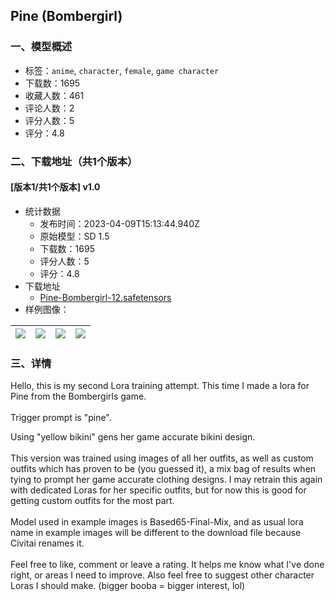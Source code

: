 ## Pine (Bombergirl)
### 一、模型概述

- 标签：`anime`, `character`, `female`, `game character`
- 下载数：1695
- 收藏人数：461
- 评论人数：2
- 评分人数：5
- 评分：4.8

### 二、下载地址（共1个版本）

#### [版本1/共1个版本] v1.0

- 统计数据
  - 发布时间：2023-04-09T15:13:44.940Z
  - 原始模型：SD 1.5
  - 下载数：1695
  - 评分人数：5
  - 评分：4.8
- 下载地址
  - [Pine-Bombergirl-12.safetensors](https://civitai.com/api/download/models/40983)
- 样例图像：

| <img src="https://image.civitai.com/xG1nkqKTMzGDvpLrqFT7WA/4da5d4a8-4ca4-48ce-2b22-474f36519d00/width=450/452015.jpeg" /> | <img src="https://image.civitai.com/xG1nkqKTMzGDvpLrqFT7WA/756c0cf7-9160-4c2b-d014-76b9406b7d00/width=450/452018.jpeg" /> | <img src="https://image.civitai.com/xG1nkqKTMzGDvpLrqFT7WA/3f498923-f290-4330-5c06-5173079bb100/width=450/452017.jpeg" /> | <img src="https://image.civitai.com/xG1nkqKTMzGDvpLrqFT7WA/84ab79ea-4329-4e4d-9e9e-db64b5da4000/width=450/452016.jpeg" /> |
| ---- | ---- | ---- | ---- |


### 三、详情
<p>Hello, this is my second Lora training attempt. This time I made a lora for Pine from the Bombergirls game.<br /><br />Trigger prompt is "pine".</p><p>Using "yellow bikini" gens her game accurate bikini design.<br /><br />This version was trained using images of all her outfits, as well as custom outfits which has proven to be (you guessed it), a mix bag of results when tying to prompt her game accurate clothing designs. I may retrain this again with dedicated Loras for her specific outfits, but for now this is good for getting custom outfits for the most part.<br /><br />Model used in example images is Based65-Final-Mix, and as usual lora name in example images will be different to the download file because Civitai renames it.<br /><br />Feel free to like, comment or leave a rating. It helps me know what I've done right, or areas I need to improve. Also feel free to suggest other character Loras I should make. (bigger booba = bigger interest, lol)</p>